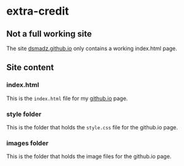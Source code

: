 # extra-credit

## Not a full working site
The site [dsmadz.github.io](https://dsmadz.github.io/) only contains a working index.html page.

## Site content

### index.html
This is the `index.html` file for my [github.io](https://dsmadz.github.io/) page.

### style folder
This is the folder that holds the `style.css`  file for the github.io page.

### images folder
This is the folder that holds the image files for the github.io page.
